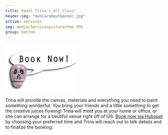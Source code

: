 ```yaml
---
title: Easel Trina's Art Class!
header-img: "media/aboutbanner.jpg"
active: services
img: media/Servicespictureofme.JPG
group: bottom
---
```


<a class="booknow" href="https://meetings.hubspot.com/trinaisartsy" target="new"><img class="bookme" src="/img/bookbutton.png" alt="Book Now!"></a>

Trina will provide the canvas, materials and everything you need to paint something wonderful. You bring your friends and a little something to get the creative juices flowing! Trina will meet you at your home or office, or she can arrange for a beutiful venue right off of I26. [Book now via Hubspot](https://meetings.hubspot.com/trinaisartsy) by choosing your preferred time and Trina will reach out to talk details and to finalize the booking. 